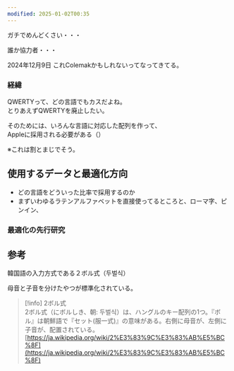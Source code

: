```yaml
---
modified: 2025-01-02T00:35
---
```

ガチでめんどくさい・・・

誰か協力者・・・

  

  

2024年12月9日 これColemakかもしれないってなってきてる。

  

  

  

### 経緯

QWERTYって、どの言語でもカスだよね。  
とりあえずQWERTYを廃止したい。  

そのためには、いろんな言語に対応した配列を作って、  
Appleに採用される必要がある（）  

※これは割とまじでそう。

  

## 使用するデータと最適化方向

  

- どの言語をどういった比率で採用するのか
- まずいわゆるラテンアルファベットを直接使ってるところと、ローマ字、ピンイン、

  

### 最適化の先行研究

  

  

  

## 参考

  

韓国語の入力方式である２ボル式（두벌식）

母音と子音を分けたやつが標準化されている。

> [!info] 2ボル式  
> 2ボル式（にボルしき、朝&#58; 두벌식）は、ハングルのキー配列の1つ。『ボル』は朝鮮語で『セット(服一式)』の意味がある。右側に母音が、左側に子音が、配置されている。  
> [https://ja.wikipedia.org/wiki/2%E3%83%9C%E3%83%AB%E5%BC%8F](https://ja.wikipedia.org/wiki/2%E3%83%9C%E3%83%AB%E5%BC%8F)